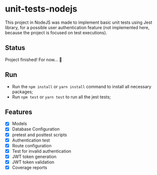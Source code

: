 # unit-tests-nodejs
This project in NodeJS was made to implement basic unit tests using Jest library, for a possible user authentication feature (not implemented here, because the project is focused on test executions).

## Status
Project finished! For now... :rocket:

## Run
- Run the `npm install` or `yarn install` command to install all necessary packages;
- Run `npm test` or `yarn test` to run all the jest tests;

## Features
- [x] Models
- [x] Database Configuration
- [x] pretest and posttest scripts
- [x] Authentication test
- [x] Route configuration
- [x] Test for invalid authentication
- [x] JWT token generation
- [x] JWT token validation
- [x] Coverage reports
